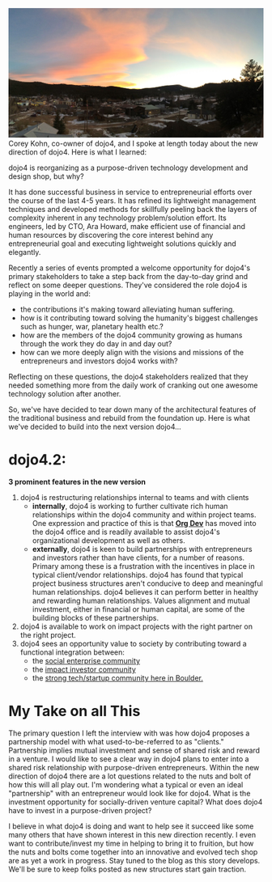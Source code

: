 ![IMG_3766.JPG](assets/b.jpeg) Corey Kohn, co-owner of dojo4, and I spoke at length today about the new direction of dojo4. Here is what I learned:

dojo4 is reorganizing as a purpose-driven technology development and design shop, but why? 

It has done successful business in service to entrepreneurial efforts over the course of the last 4-5 years. It has refined its lightweight management techniques and developed methods for skillfully peeling back the layers of complexity inherent in any technology problem/solution effort. Its engineers, led by CTO, Ara Howard, make efficient use of financial and human resources by discovering the core interest behind any entrepreneurial goal and executing lightweight solutions quickly and elegantly. 

Recently a series of events prompted a welcome opportunity for dojo4's primary stakeholders to take a step back from the day-to-day grind and reflect on some deeper questions. They've considered the role dojo4 is playing in the world and:
- the contributions it's making toward alleviating human suffering.
- how is it contributing toward solving the humanity's biggest challenges such as hunger, war, planetary health etc.?
- how are the members of the dojo4 community growing as humans through the work they do day in and day out?
- how can we more deeply align with the visions and missions of the entrepreneurs and investors dojo4 works with?

Reflecting on these questions, the dojo4 stakeholders realized that they needed something more from the daily work of cranking out one awesome technology solution after another. 

So, we've have decided to tear down many of the architectural features of the traditional business and rebuild from the foundation up. Here is what we've decided to build into the next version dojo4... 

# dojo4.2:

**3 prominent features in the new version**

1. dojo4 is restructuring relationships internal to teams and with clients
 	- **internally**, dojo4 is working to further cultivate rich human relationships within the dojo4 community and within project teams. One expression and practice of this is that **[Org Dev](http://orgdev.com/)** has moved into the dojo4 office and is readily available to assist dojo4's organizational development as well as others.
	- **externally**, dojo4 is keen to build partnerships with entrepreneurs and investors rather than have clients, for a number of reasons. Primary among these is a frustration with the incentives in place in typical client/vendor relationships. dojo4 has found that typical project business structures aren't conducive to deep and meaningful human relationships. dojo4 believes it can perform better in healthy and rewarding human relationships. Values alignment and mutual investment, either in financial or human capital, are some of the building blocks of these partnerships.
2. dojo4 is available to work on impact projects with the right partner on the right project.
3. dojo4 sees an opportunity value to society by contributing toward a functional integration between:
    - the [social enterprise community](http://www.meetup.com/BoulderBCorps/)
    - the [impact investor community](http://www.kirschfoundation.org/why/venture.html)
    - the [strong tech/startup community here in Boulder.](http://www.inc.com/welcome.html?destination=http://www.inc.com/magazine/201312/boulder-colorado-fast-growing-business.html)

# My Take on all This
The primary question I left the interview with was how dojo4 proposes a partnership model with what used-to-be-referred to as "clients." Partnership implies mutual investment and sense of shared risk and reward in a venture. I would like to see a clear way in dojo4 plans to enter into a shared risk relationship with purpose-driven entrepreneurs. Within the new direction of dojo4 there are a lot questions related to the nuts and bolt of how this will all play out. I'm wondering what a typical or even an ideal "partnership" with an entrepreneur would look like for dojo4. What is the investment opportunity for socially-driven venture capital? What does dojo4 have to invest in a purpose-driven project? 

I believe in what dojo4 is doing and want to help see it succeed like some many others that have shown interest in this new direction recently. I even want to contribute/invest my time in helping to bring it to fruition, but how the nuts and bolts come together into an innovative and evolved tech shop are as yet a work in progress. Stay tuned to the blog as this story develops. We'll be sure to keep folks posted as new structures start gain traction.
